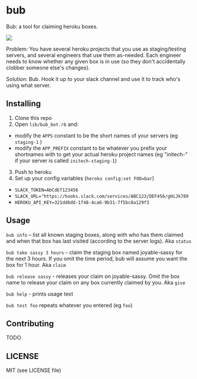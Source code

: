 # bub
Bub: a tool for claiming heroku boxes.

![](http://i.imgur.com/sda5apD.png)

Problem: You have several heroku projects that you use as staging/testing servers, and several engineers that use them as-needed.  Each engineer needs to know whether any given box is in use (so they don't accidentally clobber someone else's changes).

Solution: Bub.  Hook it up to your slack channel and use it to track who's using what server.

## Installing

1. Clone this repo
2. Open `lib/bub_bot.rb` and:
  - modify the `APPS` constant to be the short names of your servers (eg `staging-1` )
  - modify the `APP_PREFIX` constant to be whatever you prefix your shortnames with to get your actual heroku project names (eg "initech-" if your server is called `initech-staging-1`)
3. Push to heroku
4. Set up your config variables (`heroku config:set FOO=bar`)
  - `SLACK_TOKEN=AbCdEf123456`
  - `SLACK_URL="https://hooks.slack.com/services/ABC123/DEF456/gHiJk789`
  - `HEROKU_API_KEY=321dd6dd-1f48-4ca6-9b31-7f5bc8a129f3`

## Usage
`bub info` – list all known staging boxes, along with who has them claimed and when that box has last visited (according to the server logs).  Aka `status`

`bub take sassy 3 hours` - claim the staging box named joyable-sassy for the next 3 hours. If you omit the time period, bub will assume you want the box for 1 hour. Aka `claim`

`bub release sassy` - releases your claim on joyable-sassy.  Omit the box name to release your claim on any box currently claimed by you. Aka `give`

`bub help` - prints usage text

`bub test foo` repeats whatever you entered (eg `foo`)


## Contributing
TODO
## LICENSE
MIT (see LICENSE file)
